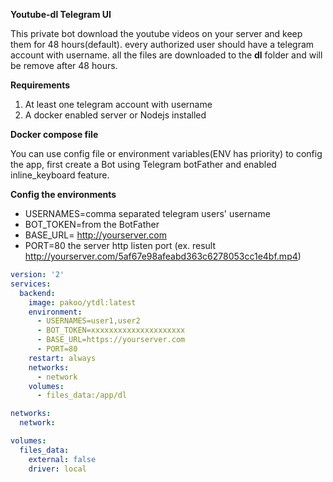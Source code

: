 **Youtube-dl Telegram UI** 

This private bot  download the youtube videos on your server and keep them for 48 hours(default). every authorized user should have a telegram account with username. all the files are downloaded to the **dl** folder and will be remove after 48 hours.

**Requirements**
 1. At least one telegram account with username
 2. A  docker enabled server or Nodejs installed

**Docker compose file**

You can use config file or environment variables(ENV has priority) to config the app, first create a Bot using Telegram botFather and enabled inline_keyboard feature.

**Config the environments** 

- USERNAMES=comma separated telegram users' username
- BOT_TOKEN=from the BotFather 
- BASE_URL= http://yourserver.com
- PORT=80 the server http listen port
(ex. result http://yourserver.com/5af67e98afeabd363c6278053cc1e4bf.mp4)

```yml
version: '2'
services:
  backend:
    image: pakoo/ytdl:latest
    environment:
      - USERNAMES=user1,user2
      - BOT_TOKEN=xxxxxxxxxxxxxxxxxxxxx
      - BASE_URL=https://yourserver.com
      - PORT=80
    restart: always
    networks:
      - network
    volumes:
      - files_data:/app/dl

networks:
  network:

volumes:
  files_data:
    external: false
    driver: local 
```